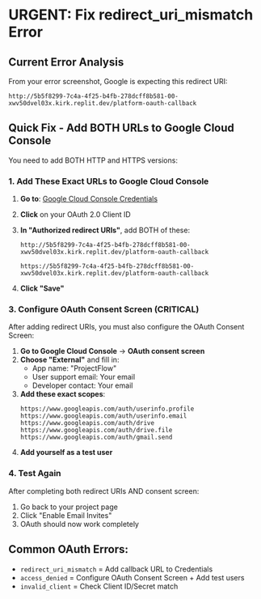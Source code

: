 # URGENT: Fix redirect_uri_mismatch Error

## Current Error Analysis
From your error screenshot, Google is expecting this redirect URI:
```
http://5b5f8299-7c4a-4f25-b4fb-278dcff8b581-00-xwv50dvel03x.kirk.replit.dev/platform-oauth-callback
```

## Quick Fix - Add BOTH URLs to Google Cloud Console

You need to add BOTH HTTP and HTTPS versions:

### 1. Add These Exact URLs to Google Cloud Console
1. **Go to**: [Google Cloud Console Credentials](https://console.cloud.google.com/apis/credentials)
2. **Click** on your OAuth 2.0 Client ID
3. **In "Authorized redirect URIs"**, add BOTH of these:

   ```
   http://5b5f8299-7c4a-4f25-b4fb-278dcff8b581-00-xwv50dvel03x.kirk.replit.dev/platform-oauth-callback
   ```
   
   ```
   https://5b5f8299-7c4a-4f25-b4fb-278dcff8b581-00-xwv50dvel03x.kirk.replit.dev/platform-oauth-callback
   ```

4. **Click "Save"**

### 3. Configure OAuth Consent Screen (CRITICAL)
After adding redirect URIs, you must also configure the OAuth Consent Screen:

1. **Go to Google Cloud Console** → **OAuth consent screen**
2. **Choose "External"** and fill in:
   - App name: "ProjectFlow" 
   - User support email: Your email
   - Developer contact: Your email
3. **Add these exact scopes**:
   ```
   https://www.googleapis.com/auth/userinfo.profile
   https://www.googleapis.com/auth/userinfo.email
   https://www.googleapis.com/auth/drive
   https://www.googleapis.com/auth/drive.file
   https://www.googleapis.com/auth/gmail.send
   ```
4. **Add yourself as a test user**

### 4. Test Again
After completing both redirect URIs AND consent screen:
1. Go back to your project page  
2. Click "Enable Email Invites"
3. OAuth should now work completely

## Common OAuth Errors:
- `redirect_uri_mismatch` = Add callback URL to Credentials
- `access_denied` = Configure OAuth Consent Screen + Add test users
- `invalid_client` = Check Client ID/Secret match